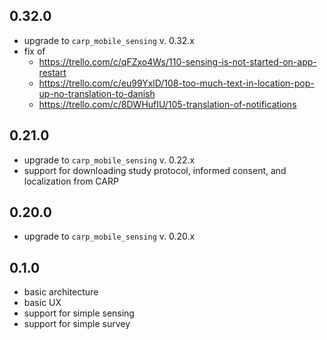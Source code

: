 ## 0.32.0
* upgrade to `carp_mobile_sensing` v. 0.32.x
* fix of 
    * https://trello.com/c/qFZxo4Ws/110-sensing-is-not-started-on-app-restart
    * https://trello.com/c/eu99YxlD/108-too-much-text-in-location-pop-up-no-translation-to-danish
    * https://trello.com/c/8DWHufIU/105-translation-of-notifications


## 0.21.0
* upgrade to `carp_mobile_sensing` v. 0.22.x
* support for downloading study protocol, informed consent, and localization from CARP

## 0.20.0
* upgrade to `carp_mobile_sensing` v. 0.20.x

## 0.1.0
* basic architecture
* basic UX 
* support for simple sensing
* support for simple survey
